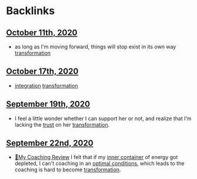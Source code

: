 
# Backlinks
## [October 11th, 2020](<October 11th, 2020.md>)
- as long as I'm moving forward, things will stop exist in its own way [transformation](<transformation.md>)

## [October 17th, 2020](<October 17th, 2020.md>)
- [integration](<integration.md>) [transformation](<transformation.md>)

## [September 19th, 2020](<September 19th, 2020.md>)
- I feel a little wonder whether I can support her or not, and realize that I’m lacking the [trust](<trust.md>) on her [transformation](<transformation.md>).

## [September 22nd, 2020](<September 22nd, 2020.md>)
- [📝My Coaching Review](<📝My Coaching Review.md>) I felt that if my [inner container](<inner container.md>) of energy got depleted, I can't coaching in an [optimal conditions](<optimal conditions.md>), which leads to the coaching is hard to become [transformation](<transformation.md>).

